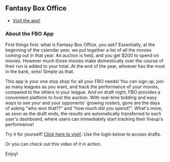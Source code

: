 

## Fantasy Box Office

- [Visit the app!](https://box-office-fantasy.firebaseapp.com/)


### About the FBO App

 First things first: what is Fantasy Box Office, you ask? Essentially, at the beginning of the calendar year, we put together a list of all the movies coming out in that year. An auction is held, and you get $200 to spend on movies. However much those movies make domestically over the course of their run is added to your total. At the end of the year, whoever has the most in the bank, wins! Simple as that.

 This app is your one stop shop for all your FBO needs! You can sign up, join as many leagues as you want, and track the performance of your movies, compared to the others in your league. And on draft night, FBO provides a convenient platform to host the auction. With real-time bidding and easy ways to see your and your opponents' growing rosters, gone are the days of asking "who won that??" and "how much did you spend?". What's more, as soon as the draft ends, the results are automatically transferred to each user's dashboard, where users can immediately start tracking their lineup's performance!

 Try it for yourself! [Click here to visit!](https://box-office-fantasy.firebaseapp.com/). Use the login below to access drafts.

 Or you can check out this video of it in action.

 Enjoy!
